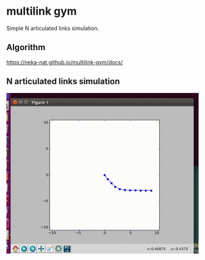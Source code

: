 # multilink gym

Simple N articulated links simulation.

## Algorithm

https://neka-nat.github.io/multilink-gym/docs/

## N articulated links simulation

![demo](out.gif)
